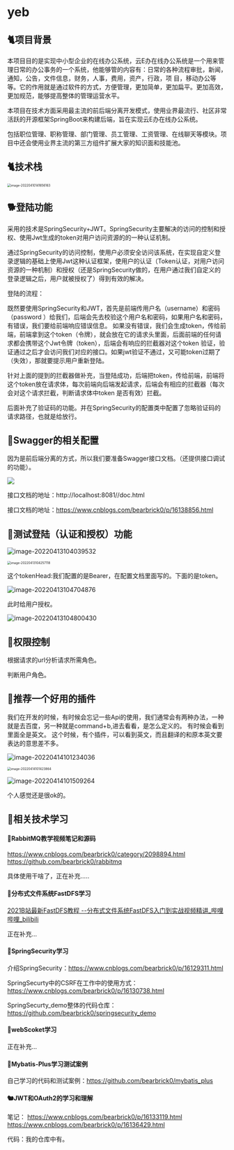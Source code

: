 # yeb

## 🐈‍项目背景
本项目目的是实现中小型企业的在线办公系统，云E办在线办公系统是一个用来管理日常的办公事务的一个系统，他能够管的内容有：日常的各种流程审批，新闻，通知，公告，文件信息，财务，人事，费用，资产，行政，项
目，移动办公等等。它的作用就是通过软件的方式，方便管理，更加简单，更加扁平。更加高效，更加规范，能够提高整体的管理运营水平。

本项目在技术方面采用最主流的前后端分离开发模式，使用业界最流行、社区非常活跃的开源框架SpringBoot来构建后端，旨在实现云E办在线办公系统。

包括职位管理、职称管理、部门管理、员工管理、工资管理、在线聊天等模块。项目中还会使用业界主流的第三方组件扩展大家的知识面和技能池。

## 🐈技术栈
<img src="https://bearbrick0.oss-cn-qingdao.aliyuncs.com/images/img/202204101420283.png" alt="image-20220410141656163" style="zoom:50%;" />

## 🐕登陆功能

采用的技术是SpringSecurity+JWT。SpringSecurity主要解决的访问的控制和授权、使用Jwt生成的token对用户访问资源的的一种认证机制。

通过SpringSecurity的访问控制，使用户必须安全访问该系统，在实现自定义登录逻辑的基础上使用Jwt这种认证框架，使用户的认证（Token认证，对用户访问资源的一种机制）和授权（还是SpringSecurity做的，在用户通过我们自定义的登录逻辑之后，用户就被授权了）得到有效的解决。

登陆的流程：

既然要使用SpringSecurity和JWT，首先是前端传用户名（username）和密码（password
）给我们，后端会先去校验这个用户名和密码，如果用户名和密码，有错误，我们要给前端响应错误信息。
如果没有错误，我们会生成token，传给前端，前端拿到这个token（令牌），就会放在它的请求头里面，后面前端的任何请求都会携带这个Jwt令牌（token），后端会有响应的拦截器对这个token
验证，验证通过之后才会访问我们对应的接口。如果jwt验证不通过，又可能token过期了（失效），那就要提示用户重新登陆。

针对上面的提到的拦截器做补充，当登陆成功，后端把token，传给前端，前端将这个token放在请求体，每次前端向后端发起请求，后端会有相应的拦截器（每次会对这个请求拦截，判断请求体中token
是否有效）拦截。

后面补充了验证码的功能。并在SpringSecurity的配置类中配置了忽略验证码的请求路径，也就是给放行。

## 🐔Swagger的相关配置

因为是前后端分离的方式，所以我们要准备Swagger接口文档。（还提供接口调试的功能）。

![](https://bearbrick0.oss-cn-qingdao.aliyuncs.com/images/img/202204130955021.png)

接口文档的地址：http://localhost:8081//doc.html


接口文档的地址：https://www.cnblogs.com/bearbrick0/p/16138856.html


## 🐧测试登陆（认证和授权）功能

![image-20220413104039532](https://bearbrick0.oss-cn-qingdao.aliyuncs.com/images/img/202204131040370.png)

<img src="https://bearbrick0.oss-cn-qingdao.aliyuncs.com/images/img/202204131048056.png" alt="image-20220413104257118" style="zoom:50%;" />

这个tokenHead:我们配置的是Bearer，在配置文档里面写的。下面的是token。

![image-20220413104704876](https://bearbrick0.oss-cn-qingdao.aliyuncs.com/images/img/202204131048798.png)

此时给用户授权。

![image-20220413104800430](https://bearbrick0.oss-cn-qingdao.aliyuncs.com/images/img/202204131048237.png)

## 🐒权限控制

根据请求的url分析请求所需角色。

判断用户角色。

## 🐣推荐一个好用的插件

我们在开发的时候，有时候会忘记一些Api的使用，我们通常会有两种办法，一种就是去百度，另一种就是command+b,进去看看，是怎么定义的。
有时候会看到里面全是英文。
这个时候，有个插件，可以看到英文，而且翻译的和原本英文要表达的意思差不多。

![image-20220414101234036](https://bearbrick0.oss-cn-qingdao.aliyuncs.com/images/img/202204141012394.png)

<img src="https://bearbrick0.oss-cn-qingdao.aliyuncs.com/images/img/202204141014517.png" alt="image-20220414101423864" style="zoom:50%;" />

![image-20220414101509264](https://bearbrick0.oss-cn-qingdao.aliyuncs.com/images/img/202204141015380.png)

个人感觉还是很ok的。



## 🐓相关技术学习

#### 🦩RabbitMQ教学视频笔记和源码

https://www.cnblogs.com/bearbrick0/category/2098894.html
https://github.com/bearbrick0/rabbitmq

具体使用干啥了，正在补充.....


#### 🐇分布式文件系统FastDFS学习

[2021B站最新FastDFS教程 --分布式文件系统FastDFS入门到实战视频精讲_哔哩哔哩_bilibili](https://www.bilibili.com/video/BV1gh411z7kJ?spm_id_from=333.337.search-card.all.click)

正在补充...


#### 🦢SpringSecurity学习

介绍SpringSecurity：https://www.cnblogs.com/bearbrick0/p/16129311.html

SpringSecurty中的CSRF在工作中的使用方式：https://www.cnblogs.com/bearbrick0/p/16130738.html

SpringSecurty_demo整体的代码仓库：https://github.com/bearbrick0/springsecurity_demo

#### 🦚webScoket学习

正在补充...

#### 🐁Mybatis-Plus学习测试案例


自己学习的代码和测试案例：https://github.com/bearbrick0/mybatis_plus


#### 🐿JWT和OAuth2的学习和理解

笔记：
https://www.cnblogs.com/bearbrick0/p/16133119.html
https://www.cnblogs.com/bearbrick0/p/16136429.html

代码：我的仓库中有。



